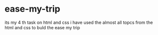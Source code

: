 # ease-my-trip
its my 4 th task on html and css i have used the almost all topcs from the html and css to buld the ease my trip 
